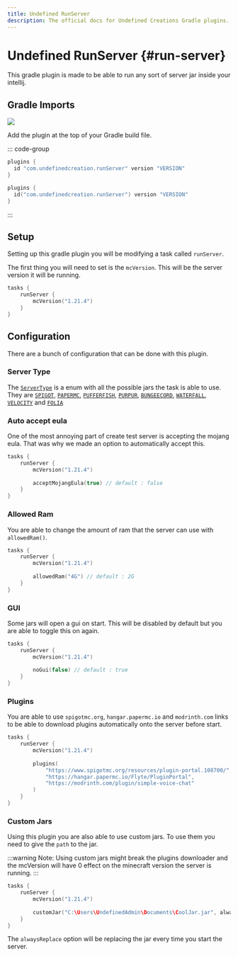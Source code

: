 ```yaml
---
title: Undefined RunServer
description: The official docs for Undefined Creations Gradle plugins.
---
```


# Undefined RunServer {#run-server}

This gradle plugin is made to be able to run any sort of server jar inside your intellij.

## Gradle Imports

[![](https://img.shields.io/gradle-plugin-portal/v/com.undefinedcreation.runServer)](https://plugins.gradle.org/plugin/com.undefinedcreation.runServer)

Add the plugin at the top of your Gradle build file.

::: code-group
```groovy [build.gradle]
plugins {
  id "com.undefinedcreation.runServer" version "VERSION"
}
```
```kts [build.gradle.kts]
plugins {
  id("com.undefinedcreation.runServer") version "VERSION"
}
```
:::

## Setup
Setting up this gradle plugin you will be modifying a task called `runServer`.

The first thing you will need to set is the `mcVersion`. This will be the server version it will be running.

```kts
tasks {
    runServer {
        mcVersion("1.21.4")
    }
}
```

## Configuration

There are a bunch of configuration that can be done with this plugin.

### Server Type

The [`ServerType`](https://github.com/UndefinedCreations/UndefinedRunServer/blob/master/src/main/kotlin/com/undefinedcreation/runServer/ServerType.kt) is a enum with all the possible jars the task is able to use. 
They are
[`SPIGOT`](https://www.spigotmc.org/), 
[`PAPERMC`](https://github.com/PaperMC/Paper), 
[`PUFFERFISH`](https://github.com/pufferfish-gg/Pufferfish), 
[`PURPUR`](https://github.com/PurpurMC/Purpur), 
[`BUNGEECORD`](https://github.com/SpigotMC/BungeeCord), 
[`WATERFALL`](https://github.com/PaperMC/Waterfall), 
[`VELOCITY`](https://github.com/PaperMC/Velocity) and
[`FOLIA`](https://github.com/PaperMC/Folia)

### Auto accept eula
One of the most annoying part of create test server is accepting the mojang eula. That was why we made an option to automatically accept this.

```kts
tasks {
    runServer {
        mcVersion("1.21.4")
        
        acceptMojangEula(true) // default : false
    }
}
```

### Allowed Ram
You are able to change the amount of ram that the server can use with `allowedRam()`.

```kts
tasks {
    runServer {
        mcVersion("1.21.4")
        
        allowedRam("4G") // default : 2G
    }
}
```

### GUI
Some jars will open a gui on start. This will be disabled by default but you are able to toggle this on again.

```kts
tasks {
    runServer {
        mcVersion("1.21.4")
        
        noGui(false) // default : true
    }
}
```

### Plugins
You are able to use `spigotmc.org`, `hangar.papermc.io` and `modrinth.com` links to be able to download plugins automatically onto the server before start.

```kts
tasks {
    runServer {
        mcVersion("1.21.4")
        
        plugins(
            "https://www.spigotmc.org/resources/plugin-portal.108700/",
            "https://hangar.papermc.io/Flyte/PluginPortal",
            "https://modrinth.com/plugin/simple-voice-chat"
        )
    }
}
```

### Custom Jars
Using this plugin you are also able to use custom jars. To use them you need to give the `path` to the jar.

:::warning
Note: Using custom jars might break the plugins downloader and the mcVersion will have 0 effect on the minecraft version the server is running.
:::

```kts
tasks {
    runServer {
        mcVersion("1.21.4")
        
        customJar("C:\Users\UndefinedAdmin\Documents\CoolJar.jar", alwaysReplace = true)
    }
}
```

The `alwaysReplace` option will be replacing the jar every time you start the server.
